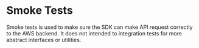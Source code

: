 # Smoke Tests

Smoke tests is used to make sure the SDK can make API request correctly to the AWS backend. It does not intended to
integration tests for more abstract interfaces or utilities.
